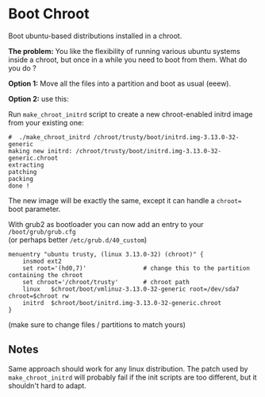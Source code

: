 
Boot Chroot
===========

Boot ubuntu-based distributions installed in a chroot.

**The problem:** You like the flexibility of running various ubuntu systems inside a chroot, but once in a while you need to boot from them. What do you do ?

**Option 1:** Move all the files into a partition and boot as usual (eeew).

**Option 2:** use this:

Run `make_chroot_initrd` script to create a new chroot-enabled initrd image from your existing one:

    #  ./make_chroot_initrd /chroot/trusty/boot/initrd.img-3.13.0-32-generic
    making new initrd: /chroot/trusty/boot/initrd.img-3.13.0-32-generic.chroot
    extracting
    patching
    packing
    done !

The new image will be exactly the same, except it can handle a `chroot=` boot parameter.

With grub2 as bootloader you can now add an entry to your `/boot/grub/grub.cfg`  
(or perhaps better `/etc/grub.d/40_custom`)

    menuentry "ubuntu trusty, (linux 3.13.0-32) (chroot)" {
    	insmod ext2
    	set root='(hd0,7)'                # change this to the partition containing the chroot
    	set chroot='/chroot/trusty'       # chroot path
    	linux	$chroot/boot/vmlinuz-3.13.0-32-generic root=/dev/sda7 chroot=$chroot rw
    	initrd	$chroot/boot/initrd.img-3.13.0-32-generic.chroot
    }

(make sure to change files / partitions to match yours)


Notes
-----

Same approach should work for any linux distribution. The patch used by `make_chroot_initrd` will probably fail if the init scripts are too different, but it shouldn't hard to adapt.
